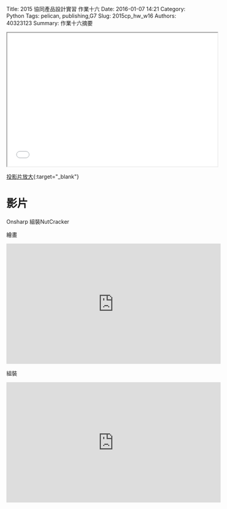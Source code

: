 Title: 2015 協同產品設計實習 作業十六
Date: 2016-01-07 14:21
Category: Python
Tags: pelican, publishing,G7
Slug: 2015cp_hw_w16
Authors: 40323123
Summary: 作業十六摘要

<iframe src="40323123_cp_w16.html" width="550" height="350"></iframe>

[投影片放大](40323123_cp_w16.html){:target="_blank"}

影片
============
Onsharp 組裝NutCracker

繪畫

<iframe width="560" height="315" src="https://www.youtube.com/embed/NLB5bWwCeQk" frameborder="0" allowfullscreen></iframe>

組裝
<iframe width="560" height="315" src="https://www.youtube.com/embed/a5ojyUFkaKQ" frameborder="0" allowfullscreen></iframe>